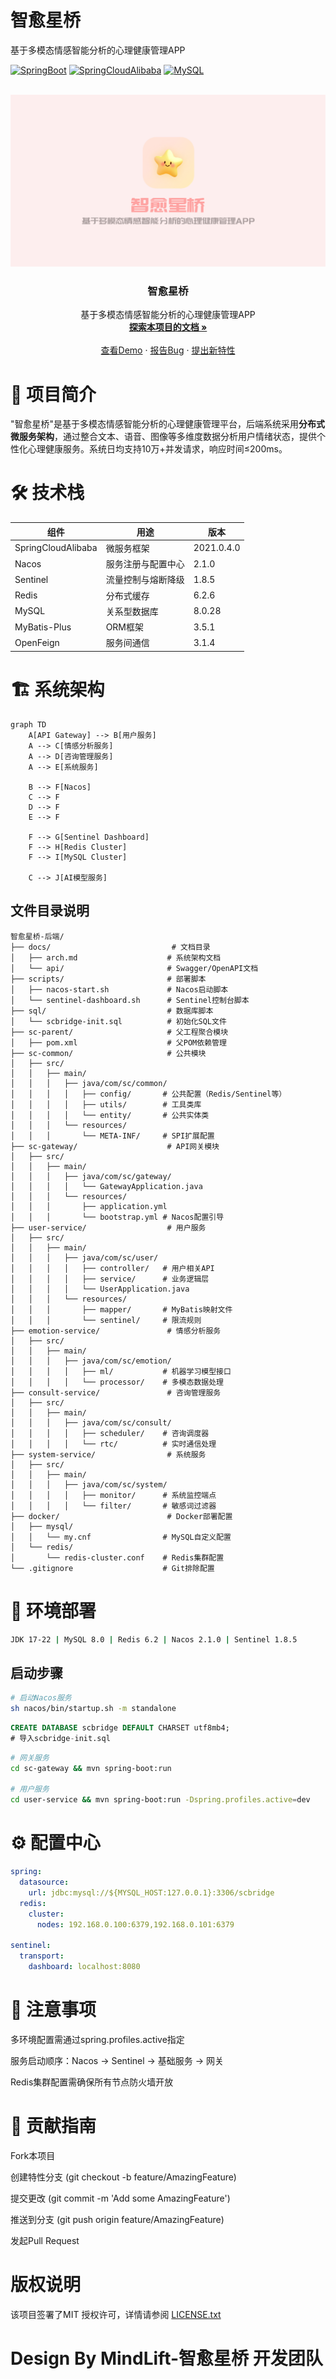 # 智愈星桥

基于多模态情感智能分析的心理健康管理APP

<!-- PROJECT SHIELDS -->

[![SpringBoot](https://img.shields.io/badge/SpringBoot-2.7.3-brightgreen)](https://spring.io/)
[![SpringCloudAlibaba](https://img.shields.io/badge/SpringCloudAlibaba-2021.0.4.0-blue)](https://github.com/alibaba/spring-cloud-alibaba)
[![MySQL](https://img.shields.io/badge/MySQL-8.0-orange)](https://www.mysql.com/)


<!-- PROJECT LOGO -->
<br />
<a href="https://github.com/Nanoic39/mindlift/tree/main">
    <img src="image/mindlift_logo.png" alt="Logo">
  </a>

<p align="center">
  <h3 align="center">智愈星桥</h3>
  
  <p align="center">
    基于多模态情感智能分析的心理健康管理APP
    <br />
    <a href="https://github.com/shaojintian/Best_README_template"><strong>探索本项目的文档 »</strong></a>
    <br />
    <br />
    <a href="https://github.com/Nanoic39/mindlift">查看Demo</a>
    ·
    <a href="https://github.com/Nanoic39/mindlift/issues">报告Bug</a>
    ·
    <a href="https://github.com/Nanoic39/mindlift/issues">提出新特性</a>
  </p>

</p>

# 🌟 项目简介
"智愈星桥"是基于多模态情感智能分析的心理健康管理平台，后端系统采用**分布式微服务架构**，通过整合文本、语音、图像等多维度数据分析用户情绪状态，提供个性化心理健康服务。系统日均支持10万+并发请求，响应时间≤200ms。

# 🛠️ 技术栈
| 组件              | 用途                    | 版本       |
|-------------------|-------------------------|------------|
| SpringCloudAlibaba| 微服务框架              | 2021.0.4.0 |
| Nacos             | 服务注册与配置中心      | 2.1.0      |
| Sentinel          | 流量控制与熔断降级      | 1.8.5      |
| Redis             | 分布式缓存              | 6.2.6      |
| MySQL             | 关系型数据库            | 8.0.28     |
| MyBatis-Plus      | ORM框架                 | 3.5.1      |
| OpenFeign         | 服务间通信              | 3.1.4      |

# 🏗️ 系统架构
```mermaid
graph TD
    A[API Gateway] --> B[用户服务]
    A --> C[情感分析服务]
    A --> D[咨询管理服务]
    A --> E[系统服务]
    
    B --> F[Nacos]
    C --> F
    D --> F
    E --> F
    
    F --> G[Sentinel Dashboard]
    F --> H[Redis Cluster]
    F --> I[MySQL Cluster]
    
    C --> J[AI模型服务]
```
## 文件目录说明
```
智愈星桥-后端/
├── docs/                           # 文档目录
│   ├── arch.md                    # 系统架构文档
│   └── api/                       # Swagger/OpenAPI文档
├── scripts/                       # 部署脚本
│   ├── nacos-start.sh             # Nacos启动脚本
│   └── sentinel-dashboard.sh      # Sentinel控制台脚本
├── sql/                           # 数据库脚本
│   └── scbridge-init.sql          # 初始化SQL文件
├── sc-parent/                     # 父工程聚合模块
│   ├── pom.xml                    # 父POM依赖管理
├── sc-common/                     # 公共模块
│   ├── src/
│   │   ├── main/
│   │   │   ├── java/com/sc/common/
│   │   │   │   ├── config/       # 公共配置（Redis/Sentinel等）
│   │   │   │   ├── utils/        # 工具类库
│   │   │   │   └── entity/       # 公共实体类
│   │   │   └── resources/
│   │   │       └── META-INF/     # SPI扩展配置
├── sc-gateway/                    # API网关模块
│   ├── src/
│   │   ├── main/
│   │   │   ├── java/com/sc/gateway/
│   │   │   │   └── GatewayApplication.java
│   │   │   └── resources/
│   │   │       ├── application.yml
│   │   │       └── bootstrap.yml # Nacos配置引导
├── user-service/                  # 用户服务
│   ├── src/
│   │   ├── main/
│   │   │   ├── java/com/sc/user/
│   │   │   │   ├── controller/   # 用户相关API
│   │   │   │   ├── service/      # 业务逻辑层
│   │   │   │   └── UserApplication.java
│   │   │   └── resources/
│   │   │       ├── mapper/       # MyBatis映射文件
│   │   │       └── sentinel/     # 限流规则
├── emotion-service/               # 情感分析服务
│   ├── src/
│   │   ├── main/
│   │   │   ├── java/com/sc/emotion/
│   │   │   │   ├── ml/           # 机器学习模型接口
│   │   │   │   └── processor/    # 多模态数据处理
├── consult-service/               # 咨询管理服务
│   ├── src/
│   │   ├── main/
│   │   │   ├── java/com/sc/consult/
│   │   │   │   ├── scheduler/    # 咨询调度器
│   │   │   │   └── rtc/          # 实时通信处理
├── system-service/                # 系统服务
│   ├── src/
│   │   ├── main/
│   │   │   ├── java/com/sc/system/
│   │   │   │   ├── monitor/      # 系统监控端点
│   │   │   │   └── filter/       # 敏感词过滤器
├── docker/                        # Docker部署配置
│   ├── mysql/
│   │   └── my.cnf                # MySQL自定义配置
│   └── redis/
│       └── redis-cluster.conf    # Redis集群配置
└── .gitignore                    # Git排除配置
```


# 🚀 环境部署

```bash | 开发环境
JDK 17-22 | MySQL 8.0 | Redis 6.2 | Nacos 2.1.0 | Sentinel 1.8.5
```
## 启动步骤

``` bash | 服务发现配置
# 启动Nacos服务
sh nacos/bin/startup.sh -m standalone
```

``` sql | 数据库初始化
CREATE DATABASE scbridge DEFAULT CHARSET utf8mb4;
# 导入scbridge-init.sql
```

``` bash | 服务启动（示例）
# 网关服务
cd sc-gateway && mvn spring-boot:run

# 用户服务 
cd user-service && mvn spring-boot:run -Dspring.profiles.active=dev
```

# ⚙️ 配置中心

``` yaml | Nacos配置示例（common-dev.yaml）：
spring:
  datasource:
    url: jdbc:mysql://${MYSQL_HOST:127.0.0.1}:3306/scbridge
  redis:
    cluster:
      nodes: 192.168.0.100:6379,192.168.0.101:6379

sentinel:
  transport:
    dashboard: localhost:8080
```

# 📌 注意事项

多环境配置需通过spring.profiles.active指定

服务启动顺序：Nacos → Sentinel → 基础服务 → 网关

Redis集群配置需确保所有节点防火墙开放

# 🤝 贡献指南
Fork本项目


创建特性分支 (git checkout -b feature/AmazingFeature)

提交更改 (git commit -m 'Add some AmazingFeature')

推送到分支 (git push origin feature/AmazingFeature)

发起Pull Request

# 版权说明

该项目签署了MIT 授权许可，详情请参阅 [LICENSE.txt](https://github.com/shaojintian/Best_README_template/blob/master/LICENSE.txt)

# Design By MindLift-智愈星桥 开发团队



